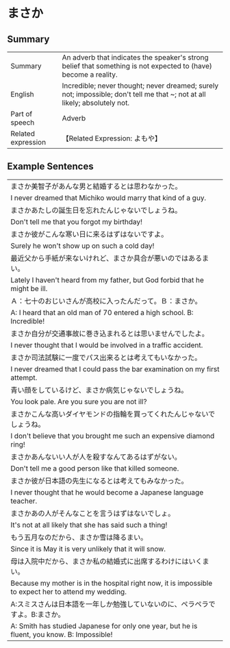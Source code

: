 # まさか

## Summary

<table><tr>   <td>Summary</td>   <td>An adverb that indicates the speaker's strong belief that something is not expected to (have) become a reality.</td></tr><tr>   <td>English</td>   <td>Incredible; never thought; never dreamed; surely not; impossible; don't tell me that ~; not at all likely; absolutely not.</td></tr><tr>   <td>Part of speech</td>   <td>Adverb</td></tr><tr>   <td>Related expression</td>   <td>【Related Expression: よもや】</td></tr></table>

## Example Sentences

<table><tr><td>まさか美智子があんな男と結婚するとは思わなかった。</td></tr><tr><td>I never dreamed that Michiko would marry that kind of a guy.</td></tr><tr><td>まさかあたしの誕生日を忘れたんじゃないでしょうね。</td></tr><tr><td>Don't tell me that you forgot my birthday!</td></tr><tr><td>まさか彼がこんな寒い日に来るはずはないですよ。</td></tr><tr><td>Surely he won't show up on such a cold day!</td></tr><tr><td>最近父から手紙が来ないけれど、まさか具合が悪いのではあるまい。</td></tr><tr><td>Lately I haven't heard from my father, but God forbid that he might be ill.</td></tr><tr><td>Ａ：七十のおじいさんが高校に入ったんだって。Ｂ：まさか。</td></tr><tr><td>A: I heard that an old man of 70 entered a high school.  B: Incredible!</td></tr><tr><td>まさか自分が交通事故に巻き込まれるとは思いませんでしたよ。</td></tr><tr><td>I never thought that I would be involved in a traffic accident.</td></tr><tr><td>まさか司法試験に一度でパス出来るとは考えてもいなかった。</td></tr><tr><td>I never dreamed that I could pass the bar examination on my first attempt.</td></tr><tr><td>青い顔をしているけど、まさか病気じゃないでしょうね。</td></tr><tr><td>You look pale. Are you sure you are not ill?</td></tr><tr><td>まさかこんな高いダイヤモンドの指輪を買ってくれたんじゃないでしょうね。</td></tr><tr><td>I don't believe that you brought me such an expensive diamond ring!</td></tr><tr><td>まさかあんないい人が人を殺すなんてあるはずがない。</td></tr><tr><td>Don't tell me a good person like that killed someone.</td></tr><tr><td>まさか彼が日本語の先生になるとは考えてもみなかった。</td></tr><tr><td>I never thought that he would become a Japanese language teacher.</td></tr><tr><td>まさかあの人がそんなことを言うはずはないでしょ。</td></tr><tr><td>It's not at all likely that she has said such a thing!</td></tr><tr><td>もう五月なのだから、まさか雪は降るまい。</td></tr><tr><td>Since it is May it is very unlikely that it will snow.</td></tr><tr><td>母は入院中だから、まさか私の結婚式に出席するわけにはいくまい。</td></tr><tr><td>Because my mother is in the hospital right now, it is impossible to expect her to attend my wedding.</td></tr><tr><td>A:スミスさんは日本語を一年しか勉強していないのに、ペラペラですよ。B:まさか。</td></tr><tr><td>A: Smith has studied Japanese for only one year, but he is fluent, you know.   B: Impossible!</td></tr></table>

